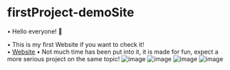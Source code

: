 # firstProject-demoSite
• Hello everyone! 👋

• This is my first Website if you want to check it! <br> • [Website](https://dinkicha.github.io/)
• Not much time has been put into it, it is made for fun, expect a more serious project on the same topic!
                                    ![image](https://user-images.githubusercontent.com/51996162/198846552-44805600-e26c-419a-846a-969d931efca3.png)
                                    ![image](https://user-images.githubusercontent.com/51996162/198846611-3b679283-9bf6-4ce6-992f-05dc723f8c6d.png)
                                    ![image](https://user-images.githubusercontent.com/51996162/198846612-c9bb8f69-6c74-4007-b389-9b532182cd89.png)
                                    ![image](https://user-images.githubusercontent.com/51996162/198846613-5a132f42-f982-4084-9d25-e1fcb678155d.png)



